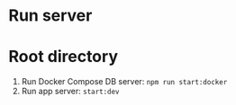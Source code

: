 # Run server

# Root directory

1. Run Docker Compose DB server: `npm run start:docker`
2. Run app server: `start:dev`
